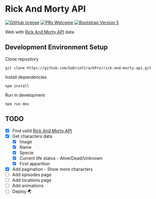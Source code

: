 # Rick And Morty API

[![GitHub license](https://img.shields.io/github/license/Naereen/StrapDown.js.svg)](https://github.com/GabrielCrackPro/rick-and-morty-api/master/LICENSE)
[![PRs Welcome](https://img.shields.io/badge/PRs-welcome-brightgreen.svg?style=flat-square)](https://github.com/GabrielCrackPro/rick-and-morty-api/pulls)
[![Bootstrap Version 5](https://img.shields.io/badge/Bootstrap-5.0-blueviolet?style=flat-square&logo=bootstrap)](https://getbootstrap.com/docs/versions/)

Web with <a href="https://rickandmortyapi.com" target="blank">Rick And Morty API</a> data

## Development Environment Setup

Clone repository

```
git clone https://github.com/GabrielCrackPro/rick-and-morty-api.git
```

Install dependencies

```
npm install
```

Run in development

```
npm run dev
```

## TODO

- [x] Find valid <a href="https://rickandmortyapi.com" target="blank">Rick And Morty API</a>
- [x] Get characters data
  - [x] Image
  - [x] Name
  - [x] Specie
  - [x] Current life status - Alive/Dead/Unknown
  - [x] First apparition
- [x] Add pagination - Show more characters
- [ ] Add episodes page
- [ ] Add locations page
- [ ] Add animations
- [ ] Deploy 🌏
